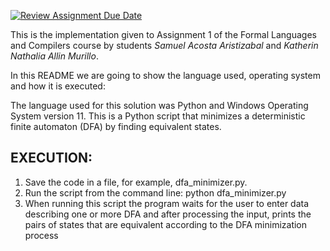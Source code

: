 [![Review Assignment Due Date](https://classroom.github.com/assets/deadline-readme-button-22041afd0340ce965d47ae6ef1cefeee28c7c493a6346c4f15d667ab976d596c.svg)](https://classroom.github.com/a/Ts0Me_yD)

This is the implementation given to Assignment 1 of the Formal Languages and Compilers course by students *Samuel Acosta Aristizabal* and *Katherin Nathalia Allin Murillo*.

In this README we are going to show the language used, operating system and how it is executed:

The language used for this solution was Python and Windows Operating System version 11.
This is a Python script that minimizes a deterministic finite automaton (DFA) by finding equivalent states. 

## EXECUTION:

1. Save the code in a file, for example, dfa_minimizer.py.
2.	Run the script from the command line: python dfa_minimizer.py
3.	When running this script the program waits for the user to enter data describing one or more DFA and after processing the input, prints the pairs of states that are equivalent according to the DFA minimization process
